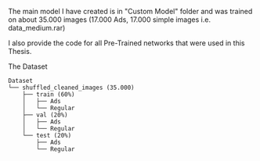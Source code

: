 The main model I have created is in "Custom Model" folder and was trained on about 35.000 images (17.000 Ads, 17.000 simple images i.e. data_medium.rar)

I also provide the code for all Pre-Trained networks that were used in this Thesis.


The Dataset

```
Dataset
└── shuffled_cleaned_images (35.000)     
    ├── train (60%)
    │   ├── Ads
    │   └── Regular
    ├── val (20%)
    │   ├── Ads
    │   └── Regular
    └── test (20%)
        ├── Ads
        └── Regular
```

